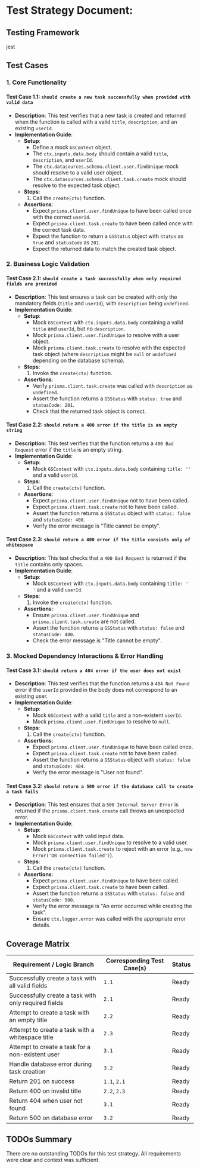 # Test Strategy Document:

## Testing Framework
jest

## Test Cases

### 1. Core Functionality

#### Test Case 1.1: `should create a new task successfully when provided with valid data`

-   **Description**: This test verifies that a new task is created and returned when the function is called with a valid `title`, `description`, and an existing `userId`.
-   **Implementation Guide**:
    -   **Setup**:
        -   Define a mock `GSContext` object.
        -   The `ctx.inputs.data.body` should contain a valid `title`, `description`, and `userId`.
        -   The `ctx.datasources.schema.client.user.findUnique` mock should resolve to a valid user object.
        -   The `ctx.datasources.schema.client.task.create` mock should resolve to the expected task object.
    -   **Steps**:
        1.  Call the `create(ctx)` function.
    -   **Assertions**:
        -   Expect `prisma.client.user.findUnique` to have been called once with the correct `userId`.
        -   Expect `prisma.client.task.create` to have been called once with the correct task data.
        -   Expect the function to return a `GSStatus` object with `status` as `true` and `statusCode` as `201`.
        -   Expect the returned data to match the created task object.

### 2. Business Logic Validation

#### Test Case 2.1: `should create a task successfully when only required fields are provided`

-   **Description**: This test ensures a task can be created with only the mandatory fields (`title` and `userId`), with `description` being `undefined`.
-   **Implementation Guide**:
    -   **Setup**:
        -   Mock `GSContext` with `ctx.inputs.data.body` containing a valid `title` and `userId`, but no `description`.
        -   Mock `prisma.client.user.findUnique` to resolve with a user object.
        -   Mock `prisma.client.task.create` to resolve with the expected task object (where `description` might be `null` or `undefined` depending on the database schema).
    -   **Steps**:
        1.  Invoke the `create(ctx)` function.
    -   **Assertions**:
        -   Verify `prisma.client.task.create` was called with `description` as `undefined`.
        -   Assert the function returns a `GSStatus` with `status: true` and `statusCode: 201`.
        -   Check that the returned task object is correct.

#### Test Case 2.2: `should return a 400 error if the title is an empty string`

-   **Description**: This test verifies that the function returns a `400 Bad Request` error if the `title` is an empty string.
-   **Implementation Guide**:
    -   **Setup**:
        -   Mock `GSContext` with `ctx.inputs.data.body` containing `title: ''` and a valid `userId`.
    -   **Steps**:
        1.  Call the `create(ctx)` function.
    -   **Assertions**:
        -   Expect `prisma.client.user.findUnique` not to have been called.
        -   Expect `prisma.client.task.create` not to have been called.
        -   Assert the function returns a `GSStatus` object with `status: false` and `statusCode: 400`.
        -   Verify the error message is "Title cannot be empty".

#### Test Case 2.3: `should return a 400 error if the title consists only of whitespace`

-   **Description**: This test checks that a `400 Bad Request` is returned if the `title` contains only spaces.
-   **Implementation Guide**:
    -   **Setup**:
        -   Mock `GSContext` with `ctx.inputs.data.body` containing `title: '   '` and a valid `userId`.
    -   **Steps**:
        1.  Invoke the `create(ctx)` function.
    -   **Assertions**:
        -   Ensure `prisma.client.user.findUnique` and `prisma.client.task.create` are not called.
        -   Assert the function returns a `GSStatus` with `status: false` and `statusCode: 400`.
        -   Check the error message is "Title cannot be empty".

### 3. Mocked Dependency Interactions & Error Handling

#### Test Case 3.1: `should return a 404 error if the user does not exist`

-   **Description**: This test verifies that the function returns a `404 Not Found` error if the `userId` provided in the body does not correspond to an existing user.
-   **Implementation Guide**:
    -   **Setup**:
        -   Mock `GSContext` with a valid `title` and a non-existent `userId`.
        -   Mock `prisma.client.user.findUnique` to resolve to `null`.
    -   **Steps**:
        1.  Call the `create(ctx)` function.
    -   **Assertions**:
        -   Expect `prisma.client.user.findUnique` to have been called once.
        -   Expect `prisma.client.task.create` not to have been called.
        -   Assert the function returns a `GSStatus` object with `status: false` and `statusCode: 404`.
        -   Verify the error message is "User not found".

#### Test Case 3.2: `should return a 500 error if the database call to create a task fails`

-   **Description**: This test ensures that a `500 Internal Server Error` is returned if the `prisma.client.task.create` call throws an unexpected error.
-   **Implementation Guide**:
    -   **Setup**:
        -   Mock `GSContext` with valid input data.
        -   Mock `prisma.client.user.findUnique` to resolve to a valid user.
        -   Mock `prisma.client.task.create` to reject with an error (e.g., `new Error('DB connection failed')`).
    -   **Steps**:
        1.  Call the `create(ctx)` function.
    -   **Assertions**:
        -   Expect `prisma.client.user.findUnique` to have been called.
        -   Expect `prisma.client.task.create` to have been called.
        -   Assert the function returns a `GSStatus` with `status: false` and `statusCode: 500`.
        -   Verify the error message is "An error occurred while creating the task".
        -   Ensure `ctx.logger.error` was called with the appropriate error details.

## Coverage Matrix

| Requirement / Logic Branch | Corresponding Test Case(s) | Status |
| -------------------------- | -------------------------- | ------ |
| Successfully create a task with all valid fields | `1.1` | Ready |
| Successfully create a task with only required fields | `2.1` | Ready |
| Attempt to create a task with an empty title | `2.2` | Ready |
| Attempt to create a task with a whitespace title | `2.3` | Ready |
| Attempt to create a task for a non-existent user | `3.1` | Ready |
| Handle database error during task creation | `3.2` | Ready |
| Return 201 on success | `1.1`, `2.1` | Ready |
| Return 400 on invalid title | `2.2`, `2.3` | Ready |
| Return 404 when user not found | `3.1` | Ready |
| Return 500 on database error | `3.2` | Ready |

## TODOs Summary
There are no outstanding TODOs for this test strategy. All requirements were clear and context was sufficient.